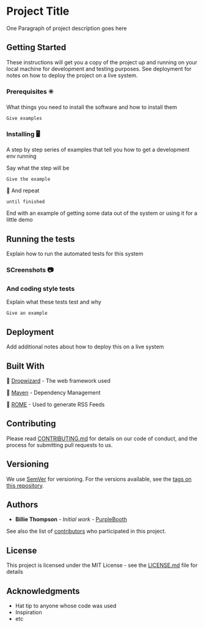 # Project Title

One Paragraph of project description goes here

## Getting Started

These instructions will get you a copy of the project up and running on your local machine for development and testing purposes. See deployment for notes on how to deploy the project on a live system.

### Prerequisites :eight_spoked_asterisk:

What things you need to install the software and how to install them

```
Give examples
```

### Installing :desktop_computer:

A step by step series of examples that tell you how to get a development env running

Say what the step will be

```
Give the example
```
:small_blue_diamond:
And repeat

```
until finished
```

End with an example of getting some data out of the system or using it for a little demo

## Running the tests

Explain how to run the automated tests for this system

### SCreenshots :camera:

### And coding style tests

Explain what these tests test and why

```
Give an example
```

## Deployment

Add additional notes about how to deploy this on a live system

## Built With

:beginner: [Dropwizard](http://www.dropwizard.io/1.0.2/docs/) - The web framework used

:beginner: [Maven](https://maven.apache.org/) - Dependency Management

:beginner: [ROME](https://rometools.github.io/rome/) - Used to generate RSS Feeds

## Contributing

Please read [CONTRIBUTING.md](https://gist.github.com/PurpleBooth/b24679402957c63ec426) for details on our code of conduct, and the process for submitting pull requests to us.

## Versioning

We use [SemVer](http://semver.org/) for versioning. For the versions available, see the [tags on this repository](https://github.com/your/project/tags). 

## Authors

* **Billie Thompson** - *Initial work* - [PurpleBooth](https://github.com/PurpleBooth)

See also the list of [contributors](https://github.com/your/project/contributors) who participated in this project.

## License

This project is licensed under the MIT License - see the [LICENSE.md](LICENSE.md) file for details

## Acknowledgments

* Hat tip to anyone whose code was used
* Inspiration
* etc

